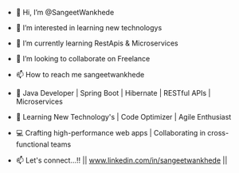 - 👋 Hi, I’m @SangeetWankhede
- 👀 I’m interested in learning new technologys
- 🌱 I’m currently learning RestApis & Microservices
- 💞️ I’m looking to collaborate on Freelance 
- 📫 How to reach me sangeetwankhede

- 👋 Java Developer | Spring Boot | Hibernate | RESTful APIs | Microservices

- 🚀 Learning New Technology's | Code Optimizer | Agile Enthusiast

- 💻 Crafting high-performance web apps | Collaborating in cross-functional teams

- 📫 Let's connect...!! || www.linkedin.com/in/sangeetwankhede ||

<!---- 🔗 Portfolio: [Your Portfolio Link] ---!>
<!---
SangeetWankhede/SangeetWankhede is a ✨ special ✨ repository because its `README.md` (this file) appears on your GitHub profile.
You can click the Preview link to take a look at your changes.
--->
